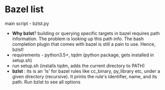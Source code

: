 # Bazel list

main script - bzlst.py

* **Why bzlst**? building or querying specific targets in bazel requires path information. The problem is looking up this path info. The bash completion plugin that comes with bazel is still a pain to use. Hence, bzlst!
* requirements - python3.5+, tqdm (python package, gets installed in setup.sh)
* run setup.sh (installs tqdm, adds the current directory to PATH)
* **bzlst** :  its is an 'ls' for bazel rules like cc\_binary, py\_library etc, under a given directory (recursive). It prints the rule's identifier, name, and its path. Run bzlst to see all options

